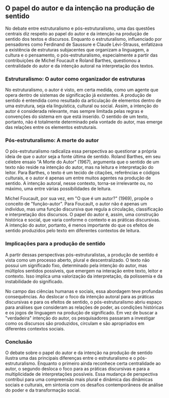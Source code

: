 
## O papel do autor e da intenção na produção de sentido

No debate entre estruturalismo e pós-estruturalismo, uma das questões centrais diz respeito ao papel do autor e da intenção na produção de sentido dos textos e discursos. Enquanto o estruturalismo, influenciado por pensadores como Ferdinand de Saussure e Claude Lévi-Strauss, enfatizava a existência de estruturas subjacentes que organizam a linguagem, a cultura e o pensamento, o pós-estruturalismo, especialmente a partir das contribuições de Michel Foucault e Roland Barthes, questionou a centralidade do autor e da intenção autoral na interpretação dos textos.

### Estruturalismo: O autor como organizador de estruturas

No estruturalismo, o autor é visto, em certa medida, como um agente que opera dentro de sistemas de significação já existentes. A produção de sentido é entendida como resultado da articulação de elementos dentro de uma estrutura, seja ela linguística, cultural ou social. Assim, a intenção do autor é considerada relevante, mas sempre limitada pelas regras e convenções do sistema em que está inserido. O sentido de um texto, portanto, não é totalmente determinado pela vontade do autor, mas emerge das relações entre os elementos estruturais.

### Pós-estruturalismo: A morte do autor

O pós-estruturalismo radicaliza essa perspectiva ao questionar a própria ideia de que o autor seja a fonte última de sentido. Roland Barthes, em seu célebre ensaio "A Morte do Autor" (1967), argumenta que o sentido de um texto não reside na intenção do autor, mas na leitura e interpretação do leitor. Para Barthes, o texto é um tecido de citações, referências e códigos culturais, e o autor é apenas um entre muitos agentes na produção de sentido. A intenção autoral, nesse contexto, torna-se irrelevante ou, no máximo, uma entre várias possibilidades de leitura.

Michel Foucault, por sua vez, em "O que é um autor?" (1969), propõe o conceito de "função-autor". Para Foucault, o autor não é apenas um indivíduo, mas uma função discursiva que regula a circulação, classificação e interpretação dos discursos. O papel do autor é, assim, uma construção histórica e social, que varia conforme o contexto e as práticas discursivas. A intenção do autor, portanto, é menos importante do que os efeitos de sentido produzidos pelo texto em diferentes contextos de leitura.

### Implicações para a produção de sentido

A partir dessas perspectivas pós-estruturalistas, a produção de sentido é vista como um processo aberto, plural e descentralizado. O texto não possui um significado fixo, determinado pela intenção do autor, mas múltiplos sentidos possíveis, que emergem na interação entre texto, leitor e contexto. Isso implica uma valorização da interpretação, da polissemia e da instabilidade do significado.

No campo das ciências humanas e sociais, essa abordagem teve profundas consequências. Ao deslocar o foco da intenção autoral para as práticas discursivas e para os efeitos de sentido, o pós-estruturalismo abriu espaço para análises que consideram as relações de poder, as condições históricas e os jogos de linguagem na produção de significado. Em vez de buscar a "verdadeira" intenção do autor, os pesquisadores passaram a investigar como os discursos são produzidos, circulam e são apropriados em diferentes contextos sociais.

### Conclusão

O debate sobre o papel do autor e da intenção na produção de sentido ilustra uma das principais diferenças entre o estruturalismo e o pós-estruturalismo. Enquanto o primeiro ainda reconhece certa centralidade ao autor, o segundo desloca o foco para as práticas discursivas e para a multiplicidade de interpretações possíveis. Essa mudança de perspectiva contribui para uma compreensão mais plural e dinâmica das dinâmicas sociais e culturais, em sintonia com os desafios contemporâneos de análise do poder e da transformação social.
```
